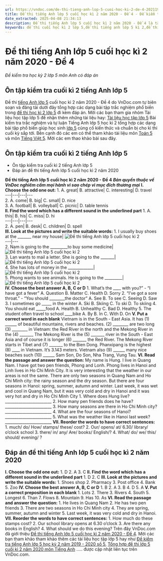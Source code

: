 ```yaml
---
url: https://vndoc.com/de-thi-tieng-anh-lop-5-cuoi-hoc-ki-2-de-4-202119
title: Đề thi tiếng Anh lớp 5 cuối học kì 2 năm 2020 - Đề 4 - Đề kiểm tra học kỳ 2 lớp 5 môn Anh có đáp án - VnDoc.com
date_extracted: 2025-04-08 21:34:13
description: Đề thi tiếng Anh lớp 5 cuối học kì 2 năm 2020 - Đề 4 là tài liệu tham khảo hữu ích cho học sinh lớp 5 nhằm củng cố kiến thức cơ bản và nâng cao trên lớp, chuẩn bị cho kì thi sắp tới.
keywords: đề thi cuối học kì 2 lớp 5,đề thi tiếng anh lớp 5 kì 2,đề thi học kì 2 lớp 5,đề thi tiếng anh lớp 5 học kì 2,đề tiếng anh lớp 5 học kì 2,tiếng anh lớp 5 kì 2,đề tiếng anh lớp 5 kì 2,ôn tập tiếng anh lớp 5 học kì 2 có đáp an,tiếng anh lớp 5 học kì 2,đề thi lớp 5,đề thi tiếng anh lớp 5,Ôn tập kiểm tra môn Anh cuối kì 2 lớp 5,đề kiểm tra cuối kì 2 lớp 5 tiếng anh,bộ đề thi tiếng anh lớp 5 kì 2,de thi học kì 2 lớp 5 môn tiếng anh nâng cao
---
```


# Đề thi tiếng Anh lớp 5 cuối học kì 2 năm 2020 - Đề 4
 _Đề kiểm tra học kỳ 2 lớp 5 môn Anh có đáp án_
## Ôn tập kiểm tra cuối kì 2 tiếng Anh lớp 5
Đề thi [tiếng Anh lớp 5](<https://vndoc.com/tieng-anh-lop5>) cuối học kì 2 năm 2020 - Đề 4 do VnDoc.com tự biên soạn và đăng tải dưới đây tổng hợp các dạng bài tập trắc nghiệm phổ biến trong [đề thi học kì 2 lớp 5](<https://vndoc.com/de-thi-hoc-ki-2-lop-5-mon-tieng-anh>) đi kèm đáp án.
Mời các bạn tham gia nhóm Tài liệu học tập lớp 5 để nhận thêm những tài liệu hay: [Tài liệu học tập lớp 5](</goto?u=aHR0cHM6Ly93d3cuZmFjZWJvb2suY29tL2dyb3Vwcy9UYWkubGlldS5ob2MudGFwLmxvcC41LlZORE9D>)
Bài kiểm tra trắc nghiệm và tự luận Tiếng Anh lớp 5 học kì 2 tổng hợp các dạng bài tập phổ biến giúp học sinh [lớp 5](<https://vndoc.com/tai-lieu-hoc-tap-lop5>) củng cố kiến thức và chuẩn bị cho kì thi cuối kỳ sắp tới. Bên cạnh đó các em có thể tham khảo tài liệu môn [Toán 5](<https://vndoc.com/toan-lop5>) và môn [Tiếng Việt 5](<https://vndoc.com/tieng-viet-lop5>). Mời các em thao khảo bài sau đây.
## Ôn tập kiểm tra cuối kì 2 tiếng Anh lớp 5
  * Ôn tập kiểm tra cuối kì 2 tiếng Anh lớp 5
  * Đáp án đề thi tiếng Anh lớp 5 cuối học kì 2 năm 2020

**Đề thi tiếng Anh lớp 5 cuối học kì 2 năm 2020 - Đề 4**
 _**Bản quyền thuộc về VnDoc nghiêm cấm mọi hành vi sao chép vì mục đích thương mại**_
**I. Choose the odd one out:**
1\. A. great| B. attractive| C. interesting| D. travel  
---|---|---|---  
2\. A. come| B. big| C. small| D. nice  
3\. A. football| B. volleyball| C. picnic| D. table tennis  
**II. Find the word which has a different sound in the underlined part**
1\. A. this| B. his| C. miss| D. hi  
---|---|---|---  
2\. A. pen| B. desk| C. children| D. spell  
**III. Look at the pictures and write the suitable words:**
1\. I usually buy shoes at the \_\_\_\_\_\_\_ near my house| ![Đề thi tiếng Anh lớp 5 cuối học kì 2](https://i.vdoc.vn/data/image/2020/06/23/de-thi-tieng-anh-lop-5-cuoi-ki-2-de-4.jpg)  
---|---  
2\. Nam is going to the \_\_\_\_\_\_\_\_\_to buy some medicine| ![Đề thi tiếng Anh lớp 5 cuối học kì 2](https://i.vdoc.vn/data/image/2020/06/23/de-thi-tieng-anh-lop-5-cuoi-ki-2-de-4-2.png)  
3\. Lan wants to mail a letter. She is going to the \_\_\_\_\_\_\_| ![Đề thi tiếng Anh lớp 5 cuối học kì 2](https://i.vdoc.vn/data/image/2020/06/23/de-thi-tieng-anh-lop-5-cuoi-ki-2-de-4-3.jpg)  
4\. She has lots of money in the \_\_\_\_\_\_\_\_\_\_\_\_\_| ![Đề thi tiếng Anh lớp 5 cuối học kì 2](https://i.vdoc.vn/data/image/2020/06/23/de-thi-tieng-anh-lop-5-cuoi-ki-2-de-4-4.png)  
5\. Phong wants to see animals. He is going to the \_\_\_\_\_\_\_\_\_| ![Đề thi tiếng Anh lớp 5 cuối học kì 2](https://i.vdoc.vn/data/image/2020/06/23/de-thi-tieng-anh-lop-5-cuoi-ki-2-de-4-5.jpg)  
**IV. Choose the best answer A, B, C or D**
1\. What’s the \_\_\_\_ with you?” - “I have got a fever”
A. Question
B. Matter
C. Health
D. Sorry
2\. “I’ve got a sore throat.” - “You should \_\_\_\_\_\_\_\_the doctor”
A. See
B. To see
C. Seeing
D. Saw
3\. I sometimes go \_\_\_\_\_ in the winter
A. Ski
B. Skiing
C. To ski
D. To skiing
4\. You should eat \_\_\_\_\_food
A. Health
B. Unhealthy
C. Bad
D. Healthy
5\. The student often travel to school \_\_\_\_bike
A. By
B. In
C. With
D. On
**V. Put a correct word in each blank**
Vietnam is in the South - East Asia. It has \(1\) \_\_\_\_\_\_ of beautiful mountains, rivers and beaches. \(2\) \_\_\_\_\_\_\_\_ are two long \(3\) \_\_\_\_\_\_\_\_ in Vietnam: the Red River in the north and the Mekong River in the \(4\) \_\_\_\_\_\_\_ The Mekong River is the \(5\) \_\_\_\_\_\_\_ river in the South - East Asia and of course it is longer \(6\) \_\_\_\_\_\_\_ the Red River. The Mekong River starts in Tibet and \(7\) \_\_\_\_\_\_\_ to the Bien Dong. Phanxipang is the highest \(8\) \_\_\_\_ in Vietnam. It’s 3.143 meters. Vietnam also \(9\) \_\_\_\_\_\_ many nice beaches such \(10\) \_\_\_\_\_\_ Sam Son, Do Son, Nha Trang, Vung Tau.
**VI. Read the passage and answer the question:**
My name is Hung. I live in Quang Nam. I have got two pen friends, Phong and Lonh. Phong lives in Hanoi and Linh lives in Ho Chi Minh City. It is very interesting that the weather in our areas is not the same. There are only two seasons in Quang Nam and Ho Chi Minh city: the rainy season and the dry season. But there are four seasons in Hanoi: spring, summer, autumn and winter. Last week, it was wet and cool in Quang Nam, but it was very cold and dry in Hanoi and it was very hot and dry in Ho Chi Minh City
1\. Where does Hung live?
\_\_\_\_\_\_\_\_\_\_\_\_\_\_\_\_\_\_\_\_\_\_\_\_
2\. How many pen friends does he have?
\_\_\_\_\_\_\_\_\_\_\_\_\_\_\_\_\_\_\_\_\_\_\_\_
3\. How many seasons are there in Ho Chi Minh city?
\_\_\_\_\_\_\_\_\_\_\_\_\_\_\_\_\_\_\_\_\_\_\_\_
4\. What are the four seasons of Hanoi?
\_\_\_\_\_\_\_\_\_\_\_\_\_\_\_\_\_\_\_\_\_\_\_\_
5\. What was the weather like in Hanoi last week?
\_\_\_\_\_\_\_\_\_\_\_\_\_\_\_\_\_\_\_\_\_\_\_\_
**VII. Reorder the words to have correct sentences:**
1\. much/ do/ How/ stamps/ these/ cost?
2\. Our/ opens/ at/ 6.30/ library/ o’clock school
3\. there/ in/ any/ Are/ books/ English/?
4\. What/ do/ we/ this/ should/ evening/ ?
## Đáp án đề thi tiếng Anh lớp 5 cuối học kì 2 năm 2020
**I. Choose the odd one out:**
1\. D
2\. A
3\. C
**II. Find the word which has a different sound in the underlined part**
1\. D
2\. C
**III. Look at the pictures and write the suitable words:**
1\. Shoes shop
2\. Pharmacy
3\. Post office
4\. Bank
5\. Zoo
**IV. Choose the best answer A, B, C or D**
1\. B
2\. A
3\. B
4\. D
5\. A
**V. Put a correct preposition in each blank**
1\. Lots
2\. There
3\. Rivers
4\. South
5\. Longest
6\. Than
7\. Flows
8\. Mountain
9\. Has
10\. As
**VI. Read the passage and answer the question:**
1\. He lives in Quang Nam
2\. He has two pen friends
3\. There are two seasons in Ho Chi Minh city
4\. They are spring, summer, autumn and winter
5\. Last week, it was very cold and dry in Hanoi.
**VII. Reorder the words to have correct sentences:**
1\. How much do these stamps cost?
2\. Our school library opens at 6.30 o’clock
3\. Are there any books in English?
4\. What should we do this evening?
Trên đây VnDoc.com đã giới thiệu [Đề thi tiếng Anh lớp 5 cuối học kì 2 năm 2020 - Đề 4](<https://vndoc.com/de-thi-tieng-anh-lop-5-cuoi-hoc-ki-2-de-4-202119>). Mời các bạn tham khảo tham khảo thêm các tài liệu học tập lớp 5 hay như [Đề kiểm tra tiếng Anh lớp 5 học kỳ 2 năm 2019 - 2020 số 5](<https://vndoc.com/de-kiem-tra-tieng-anh-lop-5-hoc-ky-2-nam-2019-2020-so-5-202114>), [Tổng hợp đề thi lớp 5 cuối kì 2 năm 2020 môn Tiếng Anh](<https://vndoc.com/tong-de-thi-lop-5-cuoi-ki-2-mon-tieng-anh-201915>) ..... được cập nhật liên tục trên VnDoc.com.
